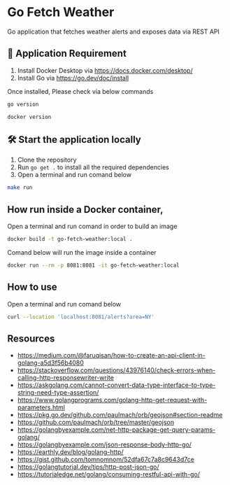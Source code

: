 # Go Fetch Weather
Go application that fetches weather alerts and exposes data via REST API 

## 🙇 Application Requirement
1. Install Docker Desktop via https://docs.docker.com/desktop/
2. Install Go via https://go.dev/doc/install

Once installed, Please check via below commands
```zsh   
go version
```

```zsh   
docker version
```

## 🛠️ Start the application locally

1. Clone the repository
2. Run `go get .` to install all the required dependencies
3. Open a terminal and run comand below

```zsh
make run
```

## How run inside a Docker container,

Open a terminal and run comand in order to build an image

```zsh
docker build -t go-fetch-weather:local .
```

Comand below will run the image inside a container

```zsh
docker run --rm -p 8081:8081 -it go-fetch-weather:local
```

## How to use

Open a terminal and run comand below

```zsh
curl --location 'localhost:8081/alerts?area=NY'
```

## Resources
- https://medium.com/@faruqisan/how-to-create-an-api-client-in-golang-a5d3f56b4080
- https://stackoverflow.com/questions/43976140/check-errors-when-calling-http-responsewriter-write
- https://askgolang.com/cannot-convert-data-type-interface-to-type-string-need-type-assertion/
- https://www.golangprograms.com/golang-http-get-request-with-parameters.html
- https://pkg.go.dev/github.com/paulmach/orb/geojson#section-readme
- https://github.com/paulmach/orb/tree/master/geojson
- https://golangbyexample.com/net-http-package-get-query-params-golang/
- https://golangbyexample.com/json-response-body-http-go/
- https://earthly.dev/blog/golang-http/
- https://gist.github.com/tomnomnom/52dfa67c7a8c9643d7ce
- https://golangtutorial.dev/tips/http-post-json-go/
- https://tutorialedge.net/golang/consuming-restful-api-with-go/
